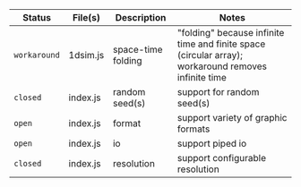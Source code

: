 Status | File(s) | Description | Notes
--- | --- | --- | ---
`workaround` | 1dsim.js | space-time folding | "folding" because infinite time and finite space (circular array); workaround removes infinite time
`closed` | index.js | random seed(s) | support for random seed(s)
`open` | index.js | format | support variety of graphic formats 
`open` | index.js | io | support piped io
`closed` | index.js | resolution | support configurable resolution